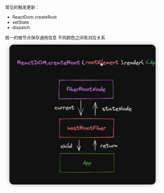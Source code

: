 

常见的触发更新：
- ReactDom.createRoot
- setState
- dispatch


统一的根节点保存通用信息
不同颜色之间有对应关系
![alt text](image.png)